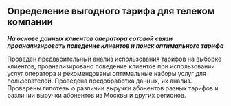 ## Определение выгодного тарифа для телеком компании

***На основе данных клиентов оператора сотовой связи проанализировать поведение клиентов и поиск оптимального тарифа***

Проведен предварительный анализ использования тарифов на выборке клиентов, проанализировано поведение клиентов при использовании услуг оператора и рекомендованы оптимальные наборы услуг для пользователей. Проведена предобработка данных, их анализ. Проверены гипотезы о различии выручки абонентов разных тарифов и различии выручки абонентов из Москвы и других регионов.
